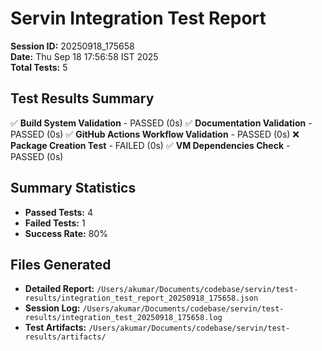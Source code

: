 # Servin Integration Test Report

**Session ID:** 20250918_175658  
**Date:** Thu Sep 18 17:56:58 IST 2025  
**Total Tests:** 5

## Test Results Summary

✅ **Build System Validation** - PASSED (0s)
✅ **Documentation Validation** - PASSED (0s)
✅ **GitHub Actions Workflow Validation** - PASSED (0s)
❌ **Package Creation Test** - FAILED (0s)
✅ **VM Dependencies Check** - PASSED (0s)

## Summary Statistics

- **Passed Tests:** 4
- **Failed Tests:** 1
- **Success Rate:** 80%

## Files Generated

- **Detailed Report:** `/Users/akumar/Documents/codebase/servin/test-results/integration_test_report_20250918_175658.json`
- **Session Log:** `/Users/akumar/Documents/codebase/servin/test-results/integration_test_20250918_175658.log`
- **Test Artifacts:** `/Users/akumar/Documents/codebase/servin/test-results/artifacts/`

